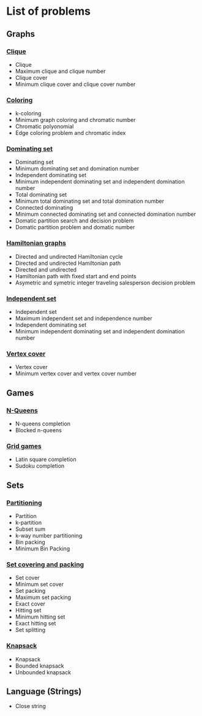 # List of problems

## Graphs
### [Clique](clique)
  - Clique
  - Maximum clique and clique number
  - Clique cover 
  - Minimum clique cover and clique cover number
### [Coloring](coloring)
  - k-coloring
  - Minimum graph coloring and chromatic number
  - Chromatic polyonomial
  - Edge coloring problem and chromatic index
### [Dominating set](domset)
  - Dominating set
  - Minimum dominating set and domination number
  - Independent dominating set
  - Minimum independent dominating set and independent domination number
  - Total dominating set
  - Minimum total dominating set and total domination number
  - Connected dominating
  - Minimum connected dominating set and connected domination number
  - Domatic partition search and decision problem
  - Domatic partition problem and domatic number
### [Hamiltonian graphs](hamiltonian)
  - Directed and undirected Hamiltonian cycle
  - Directed and undirected Hamiltonian path
  - Directed and undirected 
  - Hamiltonian path with fixed start and end points
  - Asymetric and symetric integer traveling salesperson decision problem
### [Independent set](indset)
  - Independent set
  - Maximum independent set and independence number
  - Independent dominating set
  - Minimum independent dominating set and independent domination number
### [Vertex cover](vertex_cover)
  - Vertex cover
  - Minimum vertex cover and vertex cover number



## Games

### [N-Queens](n-queens)
- N-queens completion
- Blocked n-queens
### [Grid games](grid-games)
- Latin square completion
- Sudoku completion


## Sets

### [Partitioning](partitioning)
- Partition
- k-partition
- Subset sum
- k-way number partitioning
- Bin packing
- Minimum Bin Packing

### [Set covering and packing](set-cover)
- Set cover
- Minimum set cover
- Set packing
- Maximum set packing
- Exact cover
- Hitting set
- Minimum hitting set
- Exact hitting set
- Set splitting
### [Knapsack](knapsack)
- Knapsack
- Bounded knapsack
- Unbounded knapsack

## Language (Strings)
- Close string
